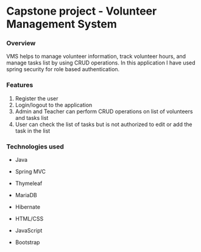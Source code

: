 # Capstone project - Volunteer Management System

### Overview
VMS helps to manage volunteer information, track volunteer hours, and manage tasks list by using CRUD operations. In this application I have used spring security for role based authentication.


### Features
1. Register the user
2. Login/logout to the application
3. Admin and Teacher can perform CRUD operations on list of volunteers and tasks list
4. User can check the list of tasks but is not authorized to edit or add the task in the list

### **Technologies used**
- Java

- Spring MVC

- Thymeleaf

- MariaDB

- Hibernate

- HTML/CSS

- JavaScript

- Bootstrap
